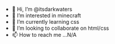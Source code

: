 - 👋 Hi, I’m @itsdarkwaters
- 👀 I’m interested in minecraft
- 🌱 I’m currently learning css
- 💞️ I’m looking to collaborate on html/css
- 📫 How to reach me ...N/A
